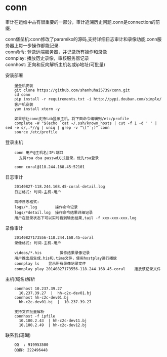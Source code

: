 conn
====

审计在运维中占有很重要的一部分，审计追溯历史问题.conn是connection的前缀.   

conn堡垒机:conn修改了paramiko的源码,支持详细日志审计和录像功能,conn服务器上每一步操作都能记录.  
  conn命令:  登录远端服务器，并记录所有操作和录像  
  connplay:  播放历史录像，审核服务器记录  
  connhost:  正向和反向解析主机名或ip地址(可批量)  


安装部署
```
    堡垒机安装
    git clone https://github.com/shanhuhai5739/conn.git
    cd conn
    pip install -r requirements.txt -i http://pypi.douban.com/simple/
    客户机安装
    yum install xterm -y
    
    如果想让conn支持tab显示主机，将下面命令编辑到/etc/profile
    complete -W "$(echo `cat ~/.ssh/known_hosts | cut -f 1 -d ' ' | sed -e s/,.*//g | uniq | grep -v "\["`;)" conn
    source /etc/profile
```

登录主机
```
    conn 用户@主机名|IP:端口
      支持rsa dsa passwd方式登录，优先rsa登录

    conn coral@118.244.168.45:52101
```

日志审计
```
    20140827-118.244.168.45-coral-detail.log
    日志格式: 时间-主机-用户

    两种日志格式:
    logs/*.log        操作命令记录
    logs/*detail.log  操作命令结果详细记录
    用户在登录状态下可以实时看到输出结果,tail -f xxx-xxx-xxx.log
```

录像审计
```
    20140827173556-118.244.168.45-coral
    录像格式: 时间-主机-用户

    videos/*.his        操作结果录像记录
    用户推出后生成.his和.time文件，使用hostplay进行播放
    connplay ls    显示所有录像记录文件
    connplay play 20140827173556-118.244.168.45-coral    播放该记录文件
```

主机(域名)解析
```
    connhost 10.237.39.27
      10.237.39.27  |  hh-c2c-dev01.bj
    connhost hh-c2c-dev01.bj
      hh-c2c-dev01.bj  |  10.237.39.27

    支持文件批量解析
    connhost -f ipfile
      10.100.2.43  | hh-c2c-dev11.bj
      10.100.2.49  | hh-c2c-dev12.bj
```

联系我(珊瑚)
```
    QQ  : 919953500
    QQ群: 222496448
```
